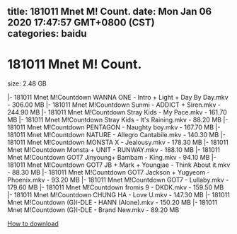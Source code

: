 
title: 181011 Mnet M! Count.
date: Mon Jan 06 2020 17:47:57 GMT+0800 (CST)    
categories: baidu
---

# 181011 Mnet M! Count.
size: 2.48 GB
 
 
|- 181011 Mnet M!Countdown WANNA ONE - Intro + Light + Day By Day.mkv - 306.00 MB
|- 181011 Mnet M!Countdown Sunmi - ADDICT + Siren.mkv - 244.90 MB
|- 181011 Mnet M!Countdown Stray Kids - My Pace.mkv - 161.70 MB
|- 181011 Mnet M!Countdown Stray Kids - It's Raining.mkv - 88.20 MB
|- 181011 Mnet M!Countdown PENTAGON - Naughty boy.mkv - 167.70 MB
|- 181011 Mnet M!Countdown NATURE - Allegro Cantabile.mkv - 140.30 MB
|- 181011 Mnet M!Countdown MONSTA X - Jealousy.mkv - 178.30 MB
|- 181011 Mnet M!Countdown Monsta + UNIT - RUNWAY.mkv - 188.10 MB
|- 181011 Mnet M!Countdown GOT7 Jinyoung+ Bambam - King.mkv - 94.10 MB
|- 181011 Mnet M!Countdown GOT7 JB + Mark + Youngjae - Think About it.mkv - 88.30 MB
|- 181011 Mnet M!Countdown GOT7 Jackson + Yugyeom - Phoenix.mkv - 93.20 MB
|- 181011 Mnet M!Countdown GOT7 - Lullaby.mkv - 179.60 MB
|- 181011 Mnet M!Countdown fromis 9 - DKDK.mkv - 159.50 MB
|- 181011 Mnet M!Countdown CHUNG HA - Love U.mkv - 147.30 MB
|- 181011 Mnet M!Countdown (G)I-DLE - HANN (Alone).mkv - 150.20 MB
|- 181011 Mnet M!Countdown (G)I-DLE - Brand New.mkv - 89.20 MB

[How to download](https://bpcam.bemobtrk.com/go/2ceec3aa-1ca2-46d6-b9ff-aaa5c184517c?jno=4145)